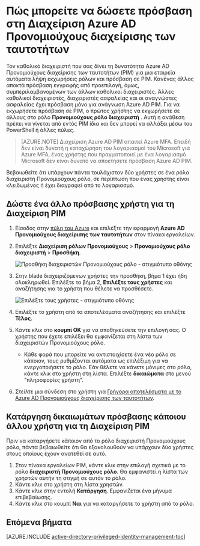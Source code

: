 <properties
   pageTitle="Πώς μπορείτε να εκχωρήσετε πρόσβαση σε PIM | Microsoft Azure"
   description="Μάθετε πώς μπορείτε να προσθέσετε τους ρόλους στους χρήστες με την επέκταση Azure Active Directory Προνομιούχους διαχείρισης των ταυτοτήτων, ώστε να μπορούν να διαχειρίζονται PIM."
   services="active-directory"
   documentationCenter=""
   authors="kgremban"
   manager="femila"
   editor=""/>

<tags
   ms.service="active-directory"
   ms.devlang="na"
   ms.topic="article"
   ms.tgt_pltfrm="na"
   ms.workload="identity"
   ms.date="09/22/2016"
   ms.author="kgremban"/>

# <a name="how-to-give-access-to-manage-azure-ad-privileged-identity-management"></a>Πώς μπορείτε να δώσετε πρόσβαση στη Διαχείριση Azure AD Προνομιούχους διαχείρισης των ταυτοτήτων

Τον καθολικό διαχειριστή που σας δίνει τη δυνατότητα Azure AD Προνομιούχους διαχείρισης των ταυτοτήτων (PIM) για μια εταιρεία αυτόματα λήψη εκχωρήσεις ρόλων και πρόσβαση σε PIM. Κανένας άλλος αποκτά πρόσβαση εγγραφής από προεπιλογή, όμως, συμπεριλαμβανομένων των άλλων καθολικοί διαχειριστές. Άλλες καθολικοί διαχειριστές, διαχειριστές ασφαλείας και οι αναγνώστες ασφαλείας έχει πρόσβαση μόνο για ανάγνωση Azure AD PIM. Για να εκχωρήσετε πρόσβαση σε PIM, ο πρώτος χρήστης να εκχωρήσετε σε άλλους στο ρόλο **Προνομιούχους ρόλο διαχειριστή** . Αυτή η ανάθεση πρέπει να γίνεται από εντός PIM ίδια και δεν μπορεί να αλλάξει μέσω του PowerShell ή άλλες πύλες.

> [AZURE.NOTE] Διαχείριση Azure AD PIM απαιτεί Azure MFA. Επειδή δεν είναι δυνατή η καταχώρηση του λογαριασμοί του Microsoft για Azure MFA, ένας χρήστης που πραγματοποιεί με ένα λογαριασμό Microsoft δεν είναι δυνατό να αποκτήσετε πρόσβαση Azure AD PIM.

Βεβαιωθείτε ότι υπάρχουν πάντα τουλάχιστον δύο χρήστες σε ένα ρόλο διαχειριστή Προνομιούχους ρόλο, σε περίπτωση που ένας χρήστης είναι κλειδωμένος ή έχει διαγραφεί από το λογαριασμό.

## <a name="give-another-user-access-to-manage-pim"></a>Δώστε ένα άλλο πρόσβασης χρήστη για τη Διαχείριση PIM

1. Είσοδος στην [πύλη του Azure](https://portal.azure.com/) και επιλέξτε την εφαρμογή **Azure AD Προνομιούχους διαχείρισης των ταυτοτήτων** στον πίνακα εργαλείων.
2. Επιλέξτε **Διαχείριση ρόλων Προνομιούχους** > **Προνομιούχους ρόλο διαχειριστή** > **Προσθήκη**.

    ![Προσθήκη διαχειριστών Προνομιούχους ρόλο - στιγμιότυπο οθόνης][1]

4. Στην blade διαχειριζόμενων χρήστες την προσθήκη, βήμα 1 έχει ήδη ολοκληρωθεί. Επιλέξτε το βήμα 2, **Επιλέξτε τους χρήστες** και αναζήτησης για το χρήστη που θέλετε να προσθέσετε.

    ![Επιλέξτε τους χρήστες - στιγμιότυπο οθόνης][2]

6. Επιλέξτε το χρήστη από τα αποτελέσματα αναζήτησης και επιλέξτε **Τέλος**.
7. Κάντε κλικ στο **κουμπί OK** για να αποθηκεύσετε την επιλογή σας. Ο χρήστης που έχετε επιλέξει θα εμφανίζεται στη λίστα των διαχειριστών Προνομιούχους ρόλο.

    - Κάθε φορά που μπορείτε να αντιστοιχίσετε ένα νέο ρόλο σε κάποιον, τους ρυθμίζονται αυτόματα ως επιλέξιμη για να ενεργοποιήσετε το ρόλο. Εάν θέλετε να κάνετε μόνιμες στο ρόλο, κάντε κλικ στο χρήστη στη λίστα. Επιλέξτε **δικαιώματα** στο μενού "πληροφορίες χρήστη".

8. Στείλτε μια σύνδεση στο χρήστη για [Γρήγορα αποτελέσματα με το Azure AD Προνομιούχους διαχείρισης των ταυτοτήτων](active-directory-privileged-identity-management-getting-started.md).


## <a name="remove-another-users-access-rights-for-managing-pim"></a>Κατάργηση δικαιωμάτων πρόσβασης κάποιου άλλου χρήστη για τη Διαχείριση PIM

Πριν να καταργήσετε κάποιον από το ρόλο διαχειριστή Προνομιούχους ρόλο, πάντα βεβαιωθείτε ότι θα εξακολουθούν να υπάρχουν δύο χρήστες στους οποίους έχουν ανατεθεί σε αυτό.

1. Στον πίνακα εργαλείων PIM, κάντε κλικ στην επιλογή σχετικά με το ρόλο **διαχειριστή Προνομιούχους ρόλο**.  Θα εμφανιστεί η λίστα των χρηστών αυτήν τη στιγμή σε αυτόν το ρόλο.
2. Κάντε κλικ στο χρήστη στη λίστα χρηστών.
3. Κάντε κλικ στην εντολή **Κατάργηση**.  Εμφανίζεται ένα μήνυμα επιβεβαίωσης.
4. Κάντε κλικ στο κουμπί **Ναι** για να καταργήσετε το χρήστη από το ρόλο.

<!--Every topic should have next steps and links to the next logical set of content to keep the customer engaged-->
## <a name="next-steps"></a>Επόμενα βήματα
[AZURE.INCLUDE [active-directory-privileged-identity-management-toc](../../includes/active-directory-privileged-identity-management-toc.md)]

<!--Image references-->

[1]: ./media/active-directory-privileged-identity-management-how-to-give-access-to-pim/PIM_add_PRA.png
[2]: ./media/active-directory-privileged-identity-management-how-to-give-access-to-pim/PIM_select_users.png
